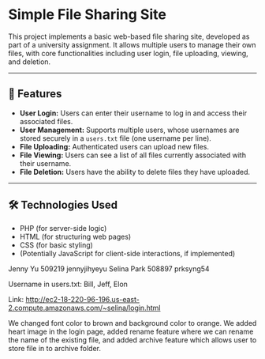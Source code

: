 # Simple File Sharing Site

This project implements a basic web-based file sharing site, developed as part of a university assignment. It allows multiple users to manage their own files, with core functionalities including user login, file uploading, viewing, and deletion.

---

## 🚀 Features

* **User Login:** Users can enter their username to log in and access their associated files.
* **User Management:** Supports multiple users, whose usernames are stored securely in a `users.txt` file (one username per line).
* **File Uploading:** Authenticated users can upload new files.
* **File Viewing:** Users can see a list of all files currently associated with their username.
* **File Deletion:** Users have the ability to delete files they have uploaded.

---

## 🛠️ Technologies Used

* PHP (for server-side logic)
* HTML (for structuring web pages)
* CSS (for basic styling)
* (Potentially JavaScript for client-side interactions, if implemented)

Jenny Yu 509219 jennyjihyeyu Selina Park 508897 prksyng54

Username in users.txt: Bill, Jeff, Elon

Link: http://ec2-18-220-96-196.us-east-2.compute.amazonaws.com/~selina/login.html

We changed font color to brown and background color to orange. We added heart image in the login page, added rename feature where we can rename the name of the existing file, and added archive feature which allows user to store file in to archive folder.

